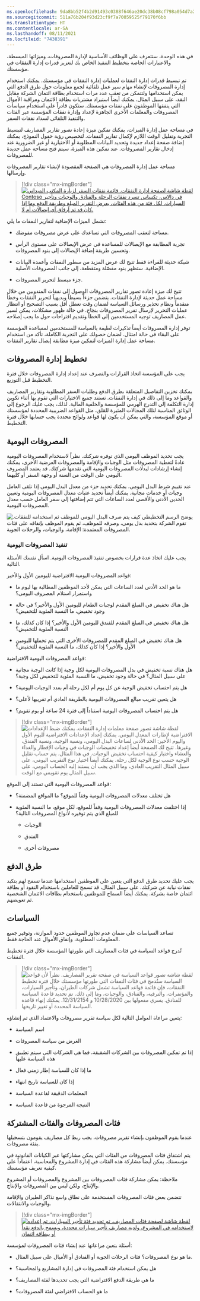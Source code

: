 ```yaml
---
ms.openlocfilehash: 9da8bb52f4b2d91493c0388f646ae20dc38b08cf798a054d7a2ae9996841289c
ms.sourcegitcommit: 511a76b204f93d23cf9f7a70059525f79170f6bb
ms.translationtype: HT
ms.contentlocale: ar-SA
ms.lasthandoff: 08/11/2021
ms.locfileid: "7438391"
---
```

في هذه الوحدة، ستتعرف على الوظائف الأساسية لإدارة المصروفات، وميزاتها المبسطة، والاعتبارات الخاصة بتخطيط التنفيذ الخاص بك لتعزيز قدرات إدارة النفقات في مؤسستك.

تم تبسيط قدرات إدارة النفقات لعمليات إدارة النفقات في مؤسستك. يمكنك استخدام إدارة المصروفات لإنشاء مهام سير عمل تلقائية لجمع معلومات حول طرق الدفع التي يمكن استخدامها ولتتمكن من تعقب عدد مرات استخدام بطاقة ائتمان الشركة مقابل النقد، على سبيل المثال. يمكنك أيضاً استيراد مشتريات بطاقة الائتمان ومراقبة الأموال التي ينفقها الموظفون على نفقات مؤسستك. ستكون قادراً على استخدام سياسات المصروفات والمعلمات الأخرى الجاهزة لإعداد وإدارة نفقات المؤسسة عبر الفئات والتنفيذ التلقائي لسداد نفقات السفر.

في مساحة عمل إدارة الميزات، يمكنك تمكين ميزة إعادة تصور تقارير المصاريف لتبسيط التجربة وتقليل الوقت اللازم لإكمال تقارير النفقات. لتخصيص رؤية حقول النموذج، يمكنك إضافة صفحة إعداد جديدة وتحديد البيانات المطلوبة أو الاختيارية أو غير الضرورية عند إدخال تقارير المصروفات. عند تمكين هذه الميزة، سيتم فتح مساحة عمل جديدة للمصروفات.

مساحة عمل إدارة المصروفات هي الصفحة المقصودة لإنشاء تقارير المصروفات وإرسالها.

> [!div class="mx-imgBorder"]
> [![لقطة شاشة لصفحة إدارة النفقات. قائمة نفقات السفر لزيارة المكتب الميداني Contoso في دالاس، تكساس تسرد نفقات الرحلة والفنادق والوجبات وتأجير السيارات. لكل فئة من هذه الفئات، يعرض التقرير المبلغ وطريقة الدفع وما إذا كان قد تم إرفاق أي إيصالات أم لا.](../media/5-3-expense-management.png)](../media/5-3-expense-management.png#lightbox)

تشمل الميزات الإضافية لتقارير النفقات ما يلي:

- مساحة لتعقب المصروفات التي تساعدك على عرض مصروفات مفوضك.

- تجربة المطابقة مع الإيصالات للمساعدة في عرض الإيصالات على مستوى الرأس وتحسين طريقة إضافة الإيصالات إلى بنود المصروفات.

- شبكة حديثة للقراءة فقط تتيح لك عرض المزيد من سطور النفقات وأعمدة البيانات الإضافية. ستظهر بنود مفصّلة ومتقطعة، إلى جانب المصروفات الأصلية.

- جزء مبسط لتحرير المصروفات.

تتيح لك ميزة إعادة تصور تقارير المصروفات الوصول إلى نفقات المندوبين من خلال مساحة عمل حديثة لإدارة النفقات. يتضمن جزءاً بسيطاً وبديهياً لتحرير النفقات وخطأ متقدماً ونظام تحذير ورسائل السياسة لضمان وقت تعطل أقل بسبب التصحيح أو انتظار عمليات التحرير لإرسال تقرير المصروفات بنجاح. في حالة ظهور مشكلات، يمكن لسير عمل المصاريف توجيه المستخدمين إلى الخطأ وتقديم اقتراحات حول ما يجب إصلاحه.

توفر إدارة المصروفات أيضاً تذكيرات لطيفة بالسياسة للمستخدمين لمساعدة المؤسسة على البقاء في حالة امتثال. لضمان حصولك على التجربة الكاملة، تأكد من استخدام مساحة عمل إدارة الميزات لتمكين ميزة مطابقة إيصال تقارير النفقات.

## <a name="plan-expense-management"></a>تخطيط إدارة المصروفات

يجب على المؤسسة اتخاذ القرارات والتصرف عند إعداد إدارة المصروفات خلال فترة التخطيط قبل التوزيع.

يمكنك تخزين التفاصيل المتعلقة بطرق الدفع وطلبات السفر المطلوبة وتقارير المصاريف والقواعد وما إلى ذلك في إدارة النفقات. تستند جميع الاختيارات التي تقوم بها أثناء تكوين إدارة التكلفة إلى التدرج الهرمي للمؤسسة والخلفية المالية. لذلك، يجب عليك الرجوع إلى الوثائق المناسبة لتلك المجالات المثيرة للقلق، مثل القواعد الضريبية المحددة لمؤسستك أو موقع المؤسسة، والتي يمكن أن يكون لها قواعد ولوائح محددة يجب حسابها خلال فترة التخطيط.

## <a name="per-diems"></a>المصروفات اليومية

يجب تحديد الموظف اليومي الذي توفره شركتك. نظراً لاستخدام المصروفات اليومية عادةً لتغطية المصروفات مثل الوجبات والإقامة والمصروفات العرضية الأخرى، يمكنك إنشاء إرشادات لبدلات المصروفات اليومية التي تقدمها شركتك. قد يعتمد المصروف اليومي على الوقت من السنة أو وجهة السفر أو كليهما.

عند تقييم شرط البدل اليومي، يمكنك تحديد جزء من معدل البدل اليومي إذا تلقى العامل وجبات أو خدمات مجانية. يمكنك أيضاً تحديد عتبات معدل المصروفات اليومية وتعيين الحدين الأدنى والأقصى لعدد الساعات التي تتم إضافتها إلى سفر العامل حسب معدل المصروفات اليومية.

![يوضح الرسم التخطيطي كيف يتم صرف البدل اليومي للموظف ثم استخدامه للنفقات. تقوم الشركة بتحديد بدل يومي، وصرفه للموظف، ثم يقوم الموظف بإنفاقه على فئات المصروفات المعتمدة: الإقامة، والوجبات، والرحلات الجوية.](../media/5-3-per-diem-clause.png)

### <a name="implement-per-diems"></a>تنفيذ المصروفات اليومية

يجب عليك اتخاذ عدة قرارات بخصوص تنفيذ المصروفات اليومية. اسأل نفسك الأسئلة التالية.

قواعد المصروفات اليومية الافتراضية لليومين الأول والأخير:

- ما هو الحد الأدنى لعدد الساعات التي يمكن لأحد الموظفين المطالبة بها ليوم ما واستمرار استلام المصروف اليومي؟

- هل هناك تخفيض في المبلغ المقدم لوجبات الطعام لليومين الأول والأخير؟ في حالة وجود تخفيض، ما النسبة المئوية للتخفيض؟

- هل هناك تخفيض في المبلغ المقدم للفندق لليومين الأول والأخير؟ إذا كان كذلك، ما النسبة المئوية للتخفيض؟

- هل هناك تخفيض في المبلغ المقدم للمصروفات الأخرى التي يتم تحملها لليومين الأول والأخير؟ إذا كان كذلك، ما النسبة المئوية للتخفيض؟

قواعد المصروفات اليومية الافتراضية:

- هل هناك نسبة تخفيض في بدل المصروفات اليومية لكل وجبة إذا كانت الوجبة مجانية على سبيل المثال؟ في حالة وجود تخفيض، ما النسبة المئوية للتخفيض لكل وجبة؟

- هل يتم احتساب تخفيض الوجبة عن كل يوم أم لكل رحلة أم بعدد الوجبات اليومية؟

- هل يتعين تقريب مبالغ المصروفات اليومية بالطريقة العادي أم تقريبها لأعلى؟

- هل يتم احتساب المصروفات اليومية استناداً إلى فترة 24 ساعة أو يوم تقويم؟

> [!div class="mx-imgBorder"]
> ![لقطة شاشة تصور صفحة معلمات إدارة النفقات. يمكنك ضبط الإعدادات الافتراضية لإطارات المعدل اليومي. يمكنك إعداد الإعدادات الافتراضية لليوم الأول واليوم الأخير: الحد الأدنى لساعات البدل اليومي، ونسبة الوجبة، ونسبة الفندق، وغيرها. تتيح لك الصفحة أيضاً إعداد تخفيضات الوجبات في وجبات الإفطار والغداء والعشاء واختيار كيفية احتساب تخفيض الوجبات. في هذا المثال، يتم حساب تقليل الوجبة حسب نوع الوجبة لكل رحلة. يمكنك أيضاً اختيار نوع التقريب اليومي، على سبيل المثال التقريب العادي، وما الذي يجب أن يستند إليه الحساب اليومي، على سبيل المثال يوم تقويمي مع الوقت.](../media/5-3-per-diem-page.png)

قواعد المصروفات اليومية التي تستند إلى الموقع:

- هل تختلف معدلات المصروفات اليومية وفقاً للموقع؟ ما المواقع المضمنة؟

- إذا اختلفت معدلات المصروفات اليومية وفقاً للموقع، لكل موقع، ما النسبة المئوية للمبلغ الذي يتم توفيره لأنواع المصروفات التالية؟

  - الوجبات

  - الفندق

  - مصروفات أخرى

## <a name="payment-methods"></a>طرق الدفع

يجب عليك تحديد طرق الدفع التي يتعين على الموظفين استخدامها عندما تسمح لهم بتكبد نفقات نيابة عن شركتك. علي سبيل المثال، قد تسمح للعاملين باستخدام النقود أو بطاقة ائتمان خاصة بشركة. يمكنك أيضاً السماح للموظفين باستخدام بطاقات الائتمان الشخصية ثم تعويضهم.

## <a name="policies"></a>السياسات

تساعد السياسات على ضمان عدم تجاوز الموظفين حدود الموازنة، وتوفير جميع المعلومات المطلوبة، وإنفاق الأموال عند الحاجة فقط.

تُدرج قواعد السياسة في فئات المصاريف التي طورتها المؤسسة خلال فترة تخطيط النفقات.

> [!div class="mx-imgBorder"]
> ![لقطة شاشة تصور قواعد السياسة في صفحة تقرير المصاريف. نظراً لأن قواعد السياسة ستُدمج في فئات النفقات التي طورتها مؤسستك خلال فترة تخطيط النفقات، فإن قائمة قواعد السياسة تشمل شركات الطيران، وتأجير السيارات، والمؤتمرات، والترفيه، والفنادق، والوجبات، وما إلى ذلك. تم تحديد قاعدة السياسة للفنادق. يسري مفعولها بين 10/28/2020 و 12/31/2154. يمكنك إنهاء قاعدة السياسة المحددة أو تغيير تاريخها. ](../media/5-3-policies.png)

يتعين مراعاة العوامل التالية لكل سياسة تقرير مصروفات والاعتماد الذي تم إنشاؤه:

- اسم السياسة

- الغرض من سياسة المصروفات

- إذا تم تمكين المصروفات بين الشركات الشقيقة، فما هي الشركات التي سيتم تطبيق هذه السياسة عليها

- ما إذا كان للسياسة إطار زمني فعال

- إذا كان للسياسة تاريخ انتهاء

- المعلمات الدقيقة لقاعدة السياسة

- النتيجة المرجوة من قاعدة السياسة

## <a name="expense-categories-and-shared-categories"></a>فئات المصروفات والفئات المشتركة

عندما يقوم الموظفون بإنشاء تقرير مصروفات، يجب ربط كل مصاريف يقومون بتسجيلها بفئة مصروفات.

يتم اشتقاق فئات المصروفات من الفئات التي يمكن مشاركتها عبر الكيانات القانونية في مؤسستك. يمكن أيضاً مشاركة هذه الفئات في إدارة المشروع والمحاسبة، اعتماداً على كيفية تعريف مؤسستك.

ملاحظة: يمكن مشاركة فئات المصروفات بين المشروع والمصروفات أو المشروع والإنتاج، ولكن ليس بين المصروفات والإنتاج.

تتضمن بعض فئات المصروفات المستخدمة على نطاق واسع تذاكر الطيران والإقامة والوجبات والانتقالات.

> [!div class="mx-imgBorder"]
> [![لقطة شاشة لصفحة فئات المصاريف. تم تحديد فئة تأجير السيارات. تم إعداده لاستخدامه في المشروع، ولديه مصاريف تأجير سيارات محددة، ويسمح بالدفع نقداً أو ببطاقة ائتمان](../media/5-3-expense-categories.png)](../media/5-3-expense-categories.png#lightbox)

أسئلة يتعين مراعاتها عند إنشاء فئات المصروفات لمؤسسة:

- ما هو نوع المصروفات؟ فئات الرحلات الجوية أو الفنادق أو الأميال على سبيل المثال.

- هل يمكن استخدام فئة المصروفات في إدارة المشاريع والمحاسبة؟

- ما هي طريقة الدفع الافتراضية التي يجب تحديدها لفئة المصاريف؟

- ما هو الحساب الافتراضي لفئة المصروفات؟

